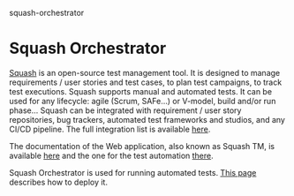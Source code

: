 squash-orchestrator
# Squash Orchestrator

[Squash](https://www.squashtest.com/?lang=en&utm_source=dockerhub&utm_medium=link) is an open-source test management tool. It is designed to manage requirements / user stories and test cases, to plan test campaigns, to track test executions.
Squash supports manual and automated tests. It can be used for any lifecycle: agile (Scrum, SAFe…) or V-model, build and/or run phase…
Squash can be integrated with requirement / user story repositories, bug trackers, automated test frameworks and studios, and any CI/CD pipeline. The full integration list is available [here](https://www.squashtest.com/squash-integrations?lang=en&utm_source=dockerhub&utm_medium=link).

The documentation of the Web application, also known as Squash TM, is available [here](https://tm-en.doc.squashtest.com/latest/?utm_source=dockerhub&utm_medium=link) and the one for the test automation [there](https://autom-devops-en.doc.squashtest.com/latest/?utm_source=dockerhub&utm_medium=link).

Squash Orchestrator is used for running automated tests. [This page](https://autom-devops-en.doc.squashtest.com/latest/install/install.html?utm_source=dockerhub&utm_medium=link) describes how to deploy it.
